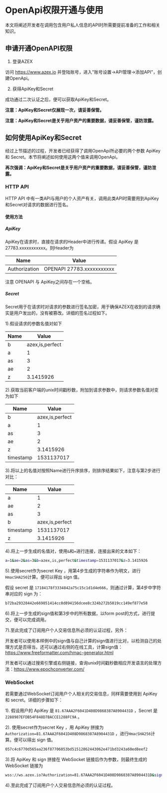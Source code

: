 # OpenApi权限开通与使用

本文将阐述开发者在调用包含用户私人信息的API时所需要提前准备的工作和相关知识。

## 申请开通OpenAPI权限

1. 登录AZEX

  访问 <https://www.azex.io> 并登陆账号，进入"账号设置->API管理->添加API"，创建OpenApi。

2. 获得ApiKey和Secret

  成功通过二次认证之后，便可以获取ApiKey和Secret。

  **注意：ApiKey和Secret仅展现一次，请妥善保管。**

  **注意：ApiKey和Secret是关乎用户资产的重要数据，请妥善保管，谨防泄露。**

## 如何使用ApiKey和Secret

经过上节描述的过程，开发者已经获得了调用OpenApi所必要的两个参数 ApiKey 和 Secret。本节将阐述如何使用这两个值来调用OpenApi。

**再次强调：ApiKey和Secret是关乎用户资产的重要数据，请妥善保管，谨防泄露。**

### HTTP API

HTTP API 中有一类API与用户的个人资产有关，调用此类API时需要用到ApiKey和Secret对请求的数据进行签名。

#### 使用方法

##### ApiKey

ApiKey在请求时，直接在请求的Header中进行传递。假设 ApiKey 是 27783.xxxxxxxxxxx。则Header为

Name          | Value
------------- | -------------------------
Authorization | OPENAPI 27783.xxxxxxxxxxx

注意 OPENAPI 与 ApiKey之间存在一个空格。

##### Secret

Secret用于在请求时对请求的参数进行签名加密，用于确保AZEX在收到的请求确实是用户发出的，没有被篡改。详细的签名过程如下。

1).假设请求的参数名值对如下

Name | Value
---- | ---------------
b    | azex,is,perfect
a    | 1
as   | 3
ae   | 2
z    | 3.1415926

2).获取当前客户端的unix时间戳秒数，附加到请求参数中，则请求参数名值对变为如下

Name      | Value
--------- | ---------------
b         | azex,is,perfect
a         | 1
as        | 3
ae        | 2
z         | 3.1415926
timestamp | 1531137017

3).将以上的名值对按照Name进行升序排序，则排序结果如下，注意与第2步进行对比：

Name      | Value
--------- | ---------------
a         | 1
ae        | 2
as        | 3
b         | azex,is,perfect
timestamp | 1531137017
z         | 3.1415926

4).将上一步生成的名值对，使用`&`和`=`进行连接，连接出来的文本如下：

```bash
a=1&ae=2&as=3&b=azex,is,perfect&timestamp=1531137017&z=3.1415926
```

5).使用secret作为secret Key ，用第4步生成的字符串作为明文，进行`HmacSHA256`计算。便可以得出 sign 值。

假设 secret 是 `17184178f3334842a75c15c1d1d4e666`，则通过计算，第4步中字符串对应的 sign 为：

```bash
b72ba29328442e669851414cc0d894156dcee8c324b272b5819cc149ef877e58
```

6).将上一步生成的sign值和第3步中的所有数据，以form post的方式，进行提交，便可以完成调用。

7).至此完成了订阅用户个人交易信息所必须的认证过程，另外：

开发者可以使用本样例中的sign值与自己计算的sign值进行比对，以检测自己的处理方式是否得当，还可以通过右侧的在线工具，计算sign值：<https://www.freeformatter.com/hmac-generator.html>

开发者可以通过搜索引擎或右侧链接，查询unix时间戳秒数相应开发语言的处理方法：<https://www.epochconverter.com/>

### WebSocket

若需要通过WebSocket订阅用户个人相关的交易信息，同样需要使用到 ApiKey 和 secret。详细的步骤如下：

1). 假设用户的 ApiKey 是 `81.67AAA2F6041D408D9868387A8904431D` ，Secret 是 `2288987EFDB54F848D7BACCE1288FC9A` 。

2). 使用secret作为secret Key ，用 ApiKey 拼接为 `Authorization=81.67AAA2F6041D408D9868387A8904431D` ，进行`HmacSHA256`计算。便可以得出 sign 值。

```bash
057c4c6770d565aa236f87706053bd51512862443062e471bd3243a60ed8eef2
```

3).将 ApiKey 和 sign 拼接在 WebSocket 链接后作为参数，则最终生成的 WebSocket 链接为

```bash
wss://ws.azex.io?Authorization=81.67AAA2F6041D408D9868387A8904431D&sign=057c4c6770d565aa236f87706053bd51512862443062e471bd3243a60ed8eef2
```

4).至此完成了订阅用户个人交易信息所必须的认证过程。
